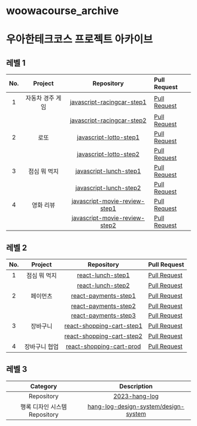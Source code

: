 # woowacourse_archive

# 우아한테크코스 프로젝트 아카이브

## 레벨 1

| No. |     Project      |                                             Repository                                             | Pull Request                                                                   |
| :-: | :--------------: | :------------------------------------------------------------------------------------------------: | :----------------------------------------------------------------------------- |
|  1  | 자동차 경주 게임 |    [javascript-racingcar-step1](https://github.com/ashleysyheo/javascript-racingcar/tree/step1)    | [Pull Request](https://github.com/woowacourse/javascript-racingcar/pull/161)   |
|     |                  |    [javascript-racingcar-step2](https://github.com/ashleysyheo/javascript-racingcar/tree/step2)    | [Pull Request](https://github.com/woowacourse/javascript-racingcar/pull/222)   |
|  2  |       로또       |        [javascript-lotto-step1](https://github.com/ashleysyheo/javascript-lotto/tree/step1)        | [Pull Request](https://github.com/woowacourse/javascript-lotto/pull/184)       |
|     |                  |        [javascript-lotto-step2](https://github.com/ashleysyheo/javascript-lotto/tree/step2)        | [Pull Request](https://github.com/woowacourse/javascript-lotto/pull/206)       |
|  3  |   점심 뭐 먹지   |        [javascript-lunch-step1](https://github.com/ashleysyheo/javascript-lunch/tree/step1)        | [Pull Request](https://github.com/woowacourse/javascript-lunch/pull/15)        |
|     |                  |        [javascript-lunch-step2](https://github.com/ashleysyheo/javascript-lunch/tree/step2)        | [Pull Request](https://github.com/woowacourse/javascript-lunch/pull/55)        |
|  4  |    영화 리뷰     | [javascript-movie-review-step1](https://github.com/ashleysyheo/javascript-movie-review/tree/step1) | [Pull Request](https://github.com/woowacourse/javascript-movie-review/pull/15) |
|     |                  | [javascript-movie-review-step2](https://github.com/ashleysyheo/javascript-movie-review/tree/step2) | [Pull Request](https://github.com/woowacourse/javascript-movie-review/pull/52) |

## 레벨 2

| No. |    Project    |                                           Repository                                           | Pull Request                                                                     |
| :-: | :-----------: | :--------------------------------------------------------------------------------------------: | :------------------------------------------------------------------------------- |
|  1  | 점심 뭐 먹지  |           [react-lunch-step1](https://github.com/ashleysyheo/react-lunch/tree/step1)           | [Pull Request](https://github.com/woowacourse/react-lunch/pull/13)               |
|     |               |           [react-lunch-step2](https://github.com/ashleysyheo/react-lunch/tree/step2)           | [Pull Request](https://github.com/woowacourse/react-lunch/pull/58)               |
|  2  |   페이먼츠    |        [react-payments-step1](https://github.com/ashleysyheo/react-payments/tree/step1)        | [Pull Request](https://github.com/woowacourse/react-payments/pull/198)           |
|     |               |        [react-payments-step2](https://github.com/ashleysyheo/react-payments/tree/step2)        | [Pull Request](https://github.com/woowacourse/react-payments/pull/237)           |
|     |               |        [react-payments-step3](https://github.com/ashleysyheo/react-payments/tree/step3)        | [Pull Request](https://github.com/woowacourse/react-payments/pull/285)           |
|  3  |   장바구니    |   [react-shopping-cart-step1](https://github.com/ashleysyheo/react-shopping-cart/tree/step1)   | [Pull Request](https://github.com/woowacourse/react-shopping-cart/pull/150)      |
|     |               |   [react-shopping-cart-step2](https://github.com/ashleysyheo/react-shopping-cart/tree/step2)   | [Pull Request](https://github.com/woowacourse/react-shopping-cart/pull/203)      |
|  4  | 장바구니 협업 | [react-shopping-cart-prod](https://github.com/ashleysyheo/react-shopping-cart-prod/tree/step2) | [Pull Request](https://github.com/woowacourse/react-shopping-cart-prod/pull/131) |

## 레벨 3

|           Category            |                                           Description                                           |
| :---------------------------: | :---------------------------------------------------------------------------------------------: |
|          Repository           |               [2023-hang-log](https://github.com/woowacourse-teams/2023-hang-log)               |
| 행록 디자인 시스템 Repository | [hang-log-design-system/design-system](https://github.com/hang-log-design-system/design-system) |
